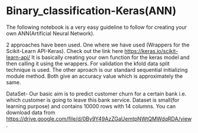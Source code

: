 # Binary_classification-Keras(ANN)
The following notebook is a very easy guideline to follow for creating your own ANN(Artificial Neural Network).

2 approaches have been used. One where we have used (Wrappers for the Scikit-Learn API-Keras). Check out the link here https://keras.io/scikit-learn-api/ It is basically creating your own function for the keras model and then calling it using the wrappers. For validation the kfold data split technique is used.
The other aproach is our standard sequential initializing module method. Both give an accuracy value which is approximately the same.

DataSet-
Our basic aim is to predict customer churn for a certain bank i.e. which customer is going to leave this bank service. Dataset is small(for learning purpose) and contains 10000 rows with 14 columns.  You can download data from https://drive.google.com/file/d/0By9Y49AzZGaUemtpNWtQMWdqRDA/view.
